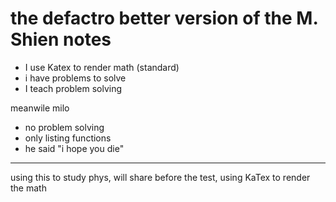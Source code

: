 # the defactro better version of the M. Shien notes

- I use Katex to render math (standard)
- i have problems to solve
- I teach problem solving


meanwile milo

- no problem solving 
- only listing functions
- he said "i hope you die"


---


using this to study phys, will share before the test, using KaTex to render the math
